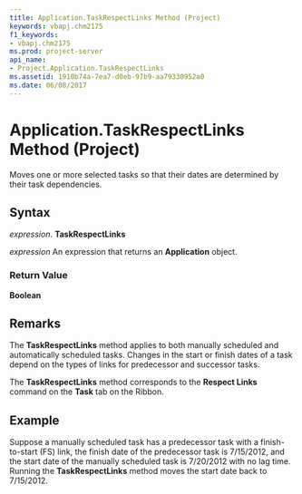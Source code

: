 ```yaml
---
title: Application.TaskRespectLinks Method (Project)
keywords: vbapj.chm2175
f1_keywords:
- vbapj.chm2175
ms.prod: project-server
api_name:
- Project.Application.TaskRespectLinks
ms.assetid: 1910b74a-7ea7-d0eb-97b9-aa79330952a0
ms.date: 06/08/2017
---
```



# Application.TaskRespectLinks Method (Project)

Moves one or more selected tasks so that their dates are determined by their task dependencies.


## Syntax

 _expression_. **TaskRespectLinks**

 _expression_ An expression that returns an **Application** object.


### Return Value

 **Boolean**


## Remarks

The  **TaskRespectLinks** method applies to both manually scheduled and automatically scheduled tasks. Changes in the start or finish dates of a task depend on the types of links for predecessor and successor tasks.

The  **TaskRespectLinks** method corresponds to the **Respect Links** command on the **Task** tab on the Ribbon.


## Example

Suppose a manually scheduled task has a predecessor task with a finish-to-start (FS) link, the finish date of the predecessor task is 7/15/2012, and the start date of the manually scheduled task is 7/20/2012 with no lag time. Running the  **TaskRespectLinks** method moves the start date back to 7/15/2012.


